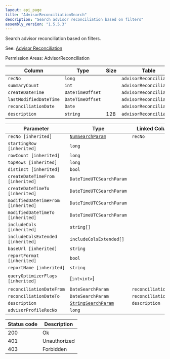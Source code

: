 ```yaml
---
layout: api_page
title: "AdvisorReconciliationSearch"
description: "Search advisor reconciliation based on filters"
assembly_version: "1.5.5.3"
---
```


Search advisor reconciliation based on filters.

See: [Advisor Reconciliation](AdvisorReconciliation.html)

Permission Areas: AdvisorReconciliation

| Column | Type | Size | Table | Description |
| ------ | ---- | ---- | ----- | ----------- |
| `recNo` | `long` |  | `advisorReconciliation` | 
| `summaryCount` | `int` |  | `advisorReconciliation` | 
| `createDateTime` | `DateTimeOffset` |  | `advisorReconciliation` | 
| `lastModifiedDateTime` | `DateTimeOffset` |  | `advisorReconciliation` | 
| `reconciliationDate` | `Date` |  | `advisorReconciliation` | 
| `description` | `string` | 128 | `advisorReconciliation` | 

| Parameter | Type | Linked Column | Description |
| --------- | ---- | ------------- | ----------- |
| `recNo [inherited]` | [`NumSearchParam`](NumSearchParam) | `recNo` | 
| `startingRow [inherited]` | `long` |  | 
| `rowCount [inherited]` | `long` |  | 
| `topRows [inherited]` | `long` |  | 
| `distinct [inherited]` | `bool` |  | 
| `createDateTimeFrom [inherited]` | `DateTimeUTCSearchParam` |  | 
| `createDateTimeTo [inherited]` | `DateTimeUTCSearchParam` |  | 
| `modifiedDateTimeFrom [inherited]` | `DateTimeUTCSearchParam` |  | 
| `modifiedDateTimeTo [inherited]` | `DateTimeUTCSearchParam` |  | 
| `includeCols [inherited]` | `string[]` |  | 
| `includeColsExtended [inherited]` | `includeColsExtended[]` |  | 
| `baseUrl [inherited]` | `string` |  | 
| `reportFormat [inherited]` | `bool` |  | 
| `reportName [inherited]` | `string` |  | 
| `queryOptimizerFlags [inherited]` | [`int<int>`] |  | Recompile = 1
| `reconciliationDateFrom` | `DateSearchParam` | `reconciliationDate` | 
| `reconciliationDateTo` | `DateSearchParam` | `reconciliationDate` | 
| `description` | [`StringSearchParam`](StringSearchParam) | `description` | 
| `advisorProfileRecNo` | `long` |  | 

| Status code | Description |
| ----------- | ----------- |
| 200 | Ok |
| 401 | Unauthorized |
| 403 | Forbidden |


